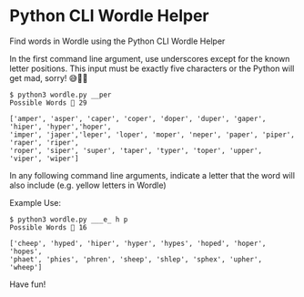 # Python CLI Wordle Helper

Find words in Wordle using the Python CLI Wordle Helper

In the first command line argument, use underscores except for the known letter positions. This input must be exactly five characters or the Python will get mad, sorry! 😅🐍🤖

```
$ python3 wordle.py __per
Possible Words 📖 29

['amper', 'asper', 'caper', 'coper', 'doper', 'duper', 'gaper', 'hiper', 'hyper','hoper',
'imper', 'japer','leper', 'loper', 'moper', 'neper', 'paper', 'piper', 'raper', 'riper',
'roper', 'siper', 'super', 'taper', 'typer', 'toper', 'upper', 'viper', 'wiper']
```

In any following command line arguments, indicate a letter that the word will also include (e.g. yellow letters in Wordle)

Example Use:

```
$ python3 wordle.py ___e_ h p
Possible Words 📖 16

['cheep', 'hyped', 'hiper', 'hyper', 'hypes', 'hoped', 'hoper', 'hopes',
'phaet', 'phies', 'phren', 'sheep', 'shlep', 'sphex', 'upher', 'wheep']
```

Have fun!
